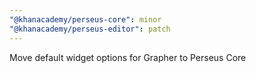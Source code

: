 ```yaml
---
"@khanacademy/perseus-core": minor
"@khanacademy/perseus-editor": patch
---
```


Move default widget options for Grapher to Perseus Core
